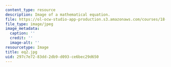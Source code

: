 ```yaml
---
content_type: resource
description: Image of a mathematical equation.
file: https://ol-ocw-studio-app-production.s3.amazonaws.com/courses/18-152-introduction-to-partial-differential-equations-fall-2005/297c7e7283dd2db9d093ce6bec29d650_eq2.jpg
file_type: image/jpeg
image_metadata:
  caption: ''
  credit: ''
  image-alt: ''
resourcetype: Image
title: eq2.jpg
uid: 297c7e72-83dd-2db9-d093-ce6bec29d650
---
```

